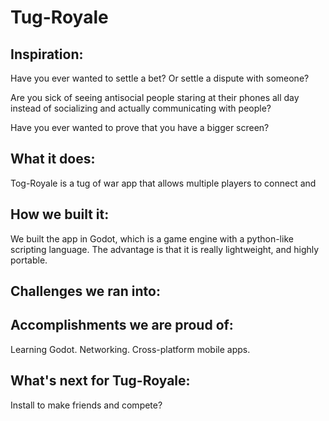 # Tug-Royale

## Inspiration:

Have you ever wanted to settle a bet? Or settle a dispute with someone?

Are you sick of seeing antisocial people staring at their phones all day instead of socializing and actually communicating with people? 

Have you ever wanted to prove that you have a bigger screen?


## What it does:
Tog-Royale is a tug of war app that allows multiple players to connect and 


## How we built it:
We built the app in Godot, which is a game engine with a python-like scripting language. The advantage is that it is really lightweight, and highly portable.

## Challenges we ran into:


## Accomplishments we are proud of:
Learning Godot. Networking. Cross-platform mobile apps.

## What's next for Tug-Royale:

Install to make friends and compete?
